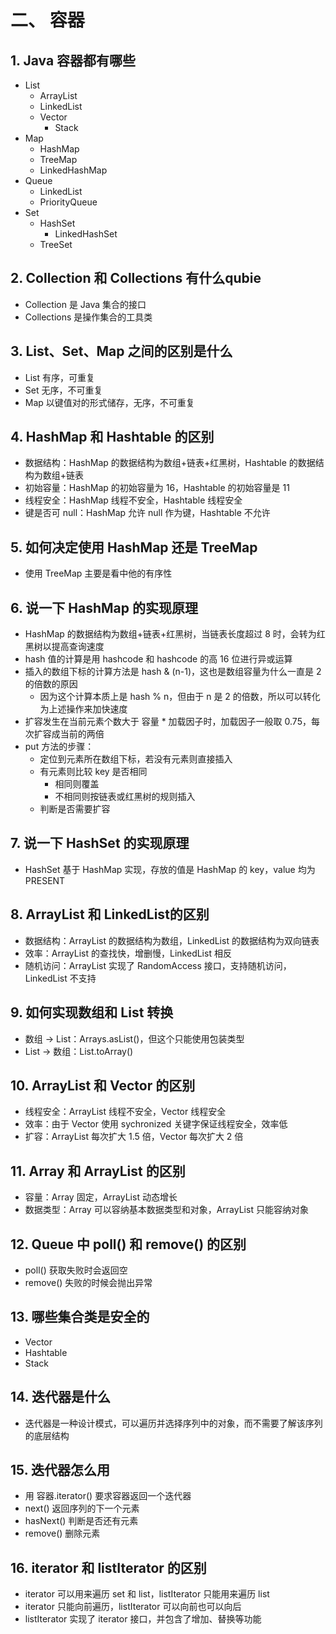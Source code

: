 # 二、 容器

## 1. Java 容器都有哪些

- List
  - ArrayList
  - LinkedList
  - Vector
    - Stack
- Map
  - HashMap
  - TreeMap
  - LinkedHashMap
- Queue
  - LinkedList
  - PriorityQueue
- Set
  - HashSet
    - LinkedHashSet
  - TreeSet

## 2. Collection 和 Collections 有什么qubie

- Collection 是 Java 集合的接口
- Collections 是操作集合的工具类

## 3. List、Set、Map 之间的区别是什么

- List 有序，可重复
- Set 无序，不可重复
- Map 以键值对的形式储存，无序，不可重复

## 4. HashMap 和 Hashtable 的区别

- 数据结构：HashMap 的数据结构为数组+链表+红黑树，Hashtable 的数据结构为数组+链表
- 初始容量：HashMap 的初始容量为 16，Hashtable 的初始容量是 11
- 线程安全：HashMap 线程不安全，Hashtable 线程安全
- 键是否可 null：HashMap 允许 null 作为键，Hashtable 不允许

## 5. 如何决定使用 HashMap 还是 TreeMap

- 使用 TreeMap 主要是看中他的有序性

## 6. 说一下 HashMap 的实现原理

- HashMap 的数据结构为数组+链表+红黑树，当链表长度超过 8 时，会转为红黑树以提高查询速度
- hash 值的计算是用 hashcode 和 hashcode 的高 16 位进行异或运算
- 插入的数组下标的计算方法是 hash & (n-1)，这也是数组容量为什么一直是 2 的倍数的原因
  - 因为这个计算本质上是 hash % n，但由于 n 是 2 的倍数，所以可以转化为上述操作来加快速度
- 扩容发生在当前元素个数大于 容量 * 加载因子时，加载因子一般取 0.75，每次扩容成当前的两倍
- put 方法的步骤：
  - 定位到元素所在数组下标，若没有元素则直接插入
  - 有元素则比较 key 是否相同
    - 相同则覆盖
    - 不相同则按链表或红黑树的规则插入
  - 判断是否需要扩容

## 7. 说一下 HashSet 的实现原理

- HashSet 基于 HashMap 实现，存放的值是 HashMap 的 key，value 均为 PRESENT

## 8. ArrayList 和 LinkedList的区别

- 数据结构：ArrayList 的数据结构为数组，LinkedList 的数据结构为双向链表
- 效率：ArrayList 的查找快，增删慢，LinkedList 相反
- 随机访问：ArrayList 实现了 RandomAccess 接口，支持随机访问，LinkedList 不支持

## 9. 如何实现数组和 List 转换

- 数组 -> List：Arrays.asList()，但这个只能使用包装类型
- List -> 数组：List.toArray()

## 10. ArrayList 和 Vector 的区别

- 线程安全：ArrayList 线程不安全，Vector 线程安全
- 效率：由于 Vector 使用 sychronized 关键字保证线程安全，效率低
- 扩容：ArrayList 每次扩大 1.5 倍，Vector 每次扩大 2 倍

## 11. Array 和 ArrayList 的区别

- 容量：Array 固定，ArrayList 动态增长
- 数据类型：Array 可以容纳基本数据类型和对象，ArrayList 只能容纳对象

## 12. Queue 中 poll() 和 remove() 的区别

- poll() 获取失败时会返回空
- remove() 失败的时候会抛出异常

## 13. 哪些集合类是安全的

- Vector
- Hashtable
- Stack

## 14. 迭代器是什么

- 迭代器是一种设计模式，可以遍历并选择序列中的对象，而不需要了解该序列的底层结构

## 15. 迭代器怎么用

- 用 容器.iterator() 要求容器返回一个迭代器
- next() 返回序列的下一个元素
- hasNext() 判断是否还有元素
- remove() 删除元素

## 16. iterator 和 listIterator 的区别

- iterator 可以用来遍历 set 和 list，listIterator 只能用来遍历 list
- iterator 只能向前遍历，listIterator 可以向前也可以向后
- listIterator 实现了 iterator 接口，并包含了增加、替换等功能